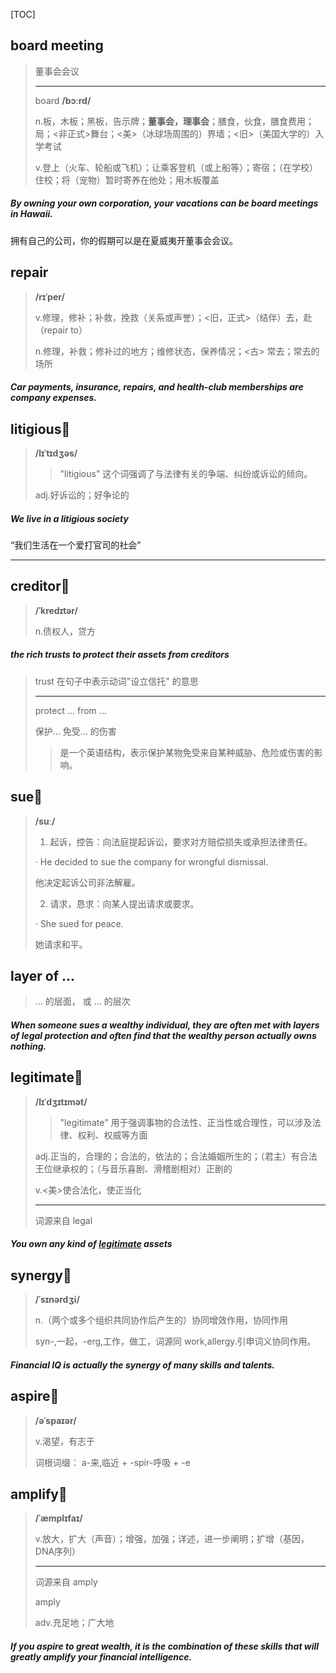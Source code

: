[TOC]

## board meeting

> 董事会会议
>
> ---
>
> board	**/bɔːrd/**
>
> n.板，木板；黑板，告示牌；**董事会，理事会**；膳食，伙食，膳食费用；局；<非正式>舞台；<美>（冰球场周围的）界墙；<旧>（美国大学的）入学考试
>
> v.登上（火车、轮船或飞机）；让乘客登机（或上船等）；寄宿；（在学校）住校；将（宠物）暂时寄养在他处；用木板覆盖

##### By owning your own corporation, your vacations can be **board meetings** in Hawaii.

拥有自己的公司，你的假期可以是在夏威夷开董事会会议。

## repair

> **/rɪˈper/**
>
> v.修理，修补；补救，挽救（关系或声誉）；<旧，正式>（结伴）去，赴（repair to）
>
> n.修理，补救；修补过的地方；维修状态，保养情况；<古> 常去；常去的场所

##### Car payments, insurance, **repairs**, and health-club memberships are company expenses.

## litigious🚩

> **/lɪˈtɪdʒəs/**
>
> > "litigious" 这个词强调了与法律有关的争端、纠纷或诉讼的倾向。
>
> adj.好诉讼的；好争论的

##### We live in a **litigious** society

“我们生活在一个爱打官司的社会”

---

## creditor🚩

> **/ˈkredɪtər/**
>
> n.债权人，贷方

##### the rich **trusts** to **protect** their assets **from** **creditors**

>  trust 在句子中表示动词"设立信托" 的意思
>
> ---
>
> protect ... from ...
>
> 保护... 免受... 的伤害
>
> > 是一个英语结构，表示保护某物免受来自某种威胁、危险或伤害的影响。

## sue🚩

> **/suː/**
>
> 1. 起诉，控告：向法庭提起诉讼，要求对方赔偿损失或承担法律责任。
>
> · He decided to sue the company for wrongful dismissal.
>
> 他决定起诉公司非法解雇。
>
> 2. 请求，恳求：向某人提出请求或要求。
>
> · She sued for peace.
>
> 她请求和平。

## layer of ...

> ... 的层面， 或  ... 的层次

##### When someone **sues** a wealthy individual, they are often met with **layers of** legal protection and often find that the wealthy person actually owns nothing.

## legitimate🚩

> **/lɪˈdʒɪtɪmət/**
>
> > "legitimate" 用于强调事物的合法性、正当性或合理性，可以涉及法律、权利、权威等方面
>
> adj.正当的，合理的；合法的，依法的；合法婚姻所生的；（君主）有合法王位继承权的；（与音乐喜剧、滑稽剧相对）正剧的
>
> v.<美>使合法化，使正当化
>
> ---
>
> 词源来自 legal

##### You own any kind of <u>**legitimate**</u> assets

## synergy🚩

> **/ˈsɪnərdʒi/**
>
> n.（两个或多个组织共同协作后产生的）协同增效作用，协同作用
>
> syn-,一起，-erg,工作，做工，词源同 work,allergy.引申词义协同作用。

##### Financial IQ is actually the **synergy** of many skills and talents.

## aspire🚩

> **/əˈspaɪər/**
>
> v.渴望，有志于
>
> 词根词缀： a-来,临近 + -spir-呼吸 + -e

## amplify🚩

> **/ˈæmplɪfaɪ/**
>
> v.放大，扩大（声音）；增强，加强；详述，进一步阐明；扩增（基因，DNA序列）
>
> ---
>
> 词源来自 amply
>
> amply
>
> adv.充足地；广大地

##### If you **aspire** to great wealth, it is the combination of these skills that will greatly **amplify** your financial intelligence.

